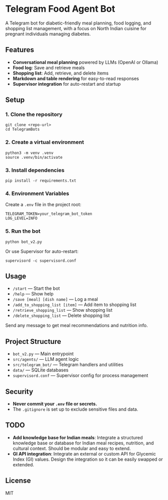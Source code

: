 # Telegram Food Agent Bot

A Telegram bot for diabetic-friendly meal planning, food logging, and shopping list management, with a focus on North Indian cuisine for pregnant individuals managing diabetes.

## Features
- **Conversational meal planning** powered by LLMs (OpenAI or Ollama)
- **Food log**: Save and retrieve meals
- **Shopping list**: Add, retrieve, and delete items
- **Markdown and table rendering** for easy-to-read responses
- **Supervisor integration** for auto-restart and startup

## Setup

### 1. Clone the repository
```
git clone <repo-url>
cd TelegramBots
```

### 2. Create a virtual environment
```
python3 -m venv .venv
source .venv/bin/activate
```

### 3. Install dependencies
```
pip install -r requirements.txt
```

### 4. Environment Variables
Create a `.env` file in the project root:
```
TELEGRAM_TOKEN=your_telegram_bot_token
LOG_LEVEL=INFO
```

### 5. Run the bot
```
python bot_v2.py
```

Or use Supervisor for auto-restart:
```
supervisord -c supervisord.conf
```

## Usage
- `/start` — Start the bot
- `/help` — Show help
- `/save [meal] [dish name]` — Log a meal
- `/add_to_shopping_list [item]` — Add item to shopping list
- `/retrieve_shopping_list` — Show shopping list
- `/delete_shopping_list` — Delete shopping list

Send any message to get meal recommendations and nutrition info.

## Project Structure
- `bot_v2.py` — Main entrypoint
- `src/agents/` — LLM agent logic
- `src/telegram_bot/` — Telegram handlers and utilities
- `data/` — SQLite databases
- `supervisord.conf` — Supervisor config for process management

## Security
- **Never commit your `.env` file or secrets.**
- The `.gitignore` is set up to exclude sensitive files and data.

## TODO

- **Add knowledge base for Indian meals**: Integrate a structured knowledge base or database for Indian meal recipes, nutrition, and cultural context. Should be modular and easy to extend.
- **GI API integration**: Integrate an external or custom API for Glycemic Index (GI) values. Design the integration so it can be easily swapped or extended.

## License
MIT
